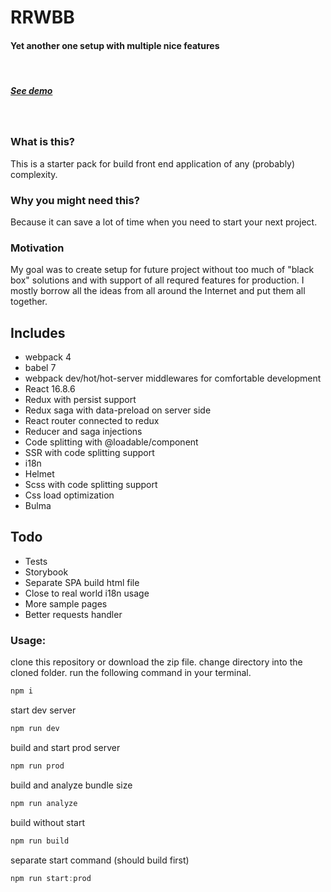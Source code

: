 # RRWBB

#### Yet another one setup with multiple nice features
&nbsp;
##### [See demo](https://rrwbb.com/)
&nbsp;

### What is this?
This is a starter pack for build front end application of any (probably) complexity.

### Why you might need this?
Because it can save a lot of time when you need to start your next project.

### Motivation
My goal was to create setup for future project without too much of "black box" solutions and with support of all requred features for production.
I mostly borrow all the ideas from all around the Internet and put them all together.

## Includes
- webpack 4
- babel 7
- webpack dev/hot/hot-server middlewares for comfortable development
- React 16.8.6
- Redux with persist support
- Redux saga with data-preload on server side
- React router connected to redux
- Reducer and saga injections
- Code splitting with @loadable/component
- SSR with code splitting support
- i18n
- Helmet
- Scss with code splitting support
- Css load optimization
- Bulma

## Todo
- Tests
- Storybook
- Separate SPA build html file
- Close to real world i18n usage
- More sample pages
- Better requests handler


### Usage:
clone this repository or download the zip file.
change directory into the cloned folder.
run the following command in your terminal.

```javascript
npm i
```

start dev server
```javascript
npm run dev
```

build and start prod server
```javascript
npm run prod
```

build and analyze bundle size
```javascript
npm run analyze
```

build without start
```javascript
npm run build
```

separate start command (should build first)
```javascript
npm run start:prod
```
